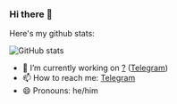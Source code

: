 ### Hi there 👋

Here's my github stats:

![GitHub stats](https://github-readme-stats.vercel.app/api?username=doggyhaha&show_icons=true&count_private=true&theme=github_dark)
- 🔭 I’m currently working on [?](https://github.com/doggyhaha/scdlv2) ([Telegram](https://t.me/+DCiKKhmpBs5hMWRk))
- 📫 How to reach me: [Telegram](https://t.me/cagavo)
- 😄 Pronouns: he/him
